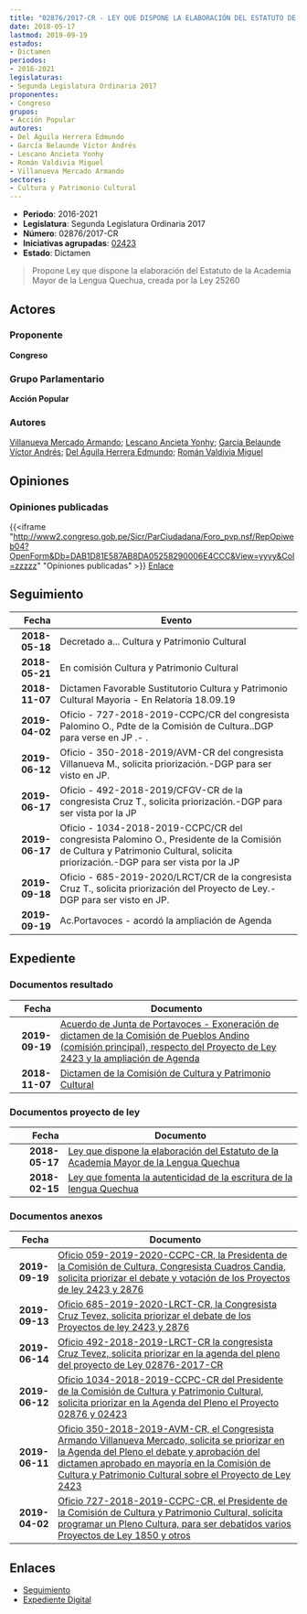 ```yaml
---
title: "02876/2017-CR - LEY QUE DISPONE LA ELABORACIÓN DEL ESTATUTO DE LA ACADEMIA MAYOR DE LA LENGUA QUECHUA"
date: 2018-05-17
lastmod: 2019-09-19
estados:
- Dictamen
periodos:
- 2016-2021
legislaturas:
- Segunda Legislatura Ordinaria 2017
proponentes:
- Congreso
grupos:
- Acción Popular
autores:
- Del Águila Herrera Edmundo
- García Belaunde Víctor Andrés
- Lescano Ancieta Yonhy
- Román Valdivia Miguel
- Villanueva Mercado Armando
sectores:
- Cultura y Patrimonio Cultural
---
```

- **Periodo**: 2016-2021
- **Legislatura**: Segunda Legislatura Ordinaria 2017
- **Número**: 02876/2017-CR
- **Iniciativas agrupadas**: [02423](../../02400/02423)
- **Estado**: Dictamen

> Propone Ley que dispone la elaboración del Estatuto de la Academia Mayor de la Lengua Quechua, creada por la Ley 25260


## Actores

### Proponente

**Congreso**

### Grupo Parlamentario

**Acción Popular**

### Autores

[Villanueva Mercado Armando](mailto:mailto:avillanuevam@congreso.gob.pe); [Lescano Ancieta Yonhy](mailto:mailto:ylescano@congreso.gob.pe); [García Belaunde Víctor Andrés](mailto:mailto:vgarciabelaunde@congreso.gob.pe); [Del Águila Herrera Edmundo](mailto:mailto:edelaguila@congreso.gob.pe); [Román Valdivia Miguel](mailto:mailto:mroman@congreso.gob.pe)

## Opiniones

### Opiniones publicadas

{{<iframe "http://www2.congreso.gob.pe/Sicr/ParCiudadana/Foro_pvp.nsf/RepOpiweb04?OpenForm&Db=DAB1D81E587AB8DA05258290006E4CCC&View=yyyy&Col=zzzzz" "Opiniones publicadas" >}}
[Enlace](http://www2.congreso.gob.pe/Sicr/ParCiudadana/Foro_pvp.nsf/RepOpiweb04?OpenForm&Db=DAB1D81E587AB8DA05258290006E4CCC&View=yyyy&Col=zzzzz)


## Seguimiento

| Fecha | Evento |
|------:|--------|
| **2018-05-18** | Decretado a... Cultura y Patrimonio Cultural |
| **2018-05-21** | En comisión Cultura y Patrimonio Cultural |
| **2018-11-07** | Dictamen Favorable Sustitutorio Cultura y Patrimonio Cultural Mayoria - En Relatoría 18.09.19 |
| **2019-04-02** | Oficio - 727-2018-2019-CCPC/CR del congresista Palomino O., Pdte de la Comisión de Cultura..DGP para verse en JP .- . |
| **2019-06-12** | Oficio - 350-2018-2019/AVM-CR del congresista Villanueva M., solicita priorización.-DGP para ser visto en JP. |
| **2019-06-17** | Oficio - 492-2018-2019/CFGV-CR de la congresista Cruz T., solicita priorización.-DGP para ser vista por la JP |
| **2019-06-17** | Oficio - 1034-2018-2019-CCPC/CR del congresista Palomino O., Presidente de la Comisión de Cultura y Patrimonio Cultural, solicita priorización.-DGP para ser vista por la JP |
| **2019-09-18** | Oficio - 685-2019-2020/LRCT/CR de la congresista Cruz T., solicita priorización del Proyecto de Ley.-DGP para ser visto en JP. |
| **2019-09-19** | Ac.Portavoces - acordó la ampliación de Agenda |

## Expediente

### Documentos resultado

| Fecha | Documento |
|------:|-----------|
| **2019-09-19** | [Acuerdo de Junta de Portavoces - Exoneración de dictamen de la Comisión de Pueblos Andino (comisión principal), respecto del Proyecto de Ley 2423 y la ampliación de Agenda](http://www.leyes.congreso.gob.pe/Documentos/2016_2021/Acuerdos/Junta_Portavoces/AJP0242320190919.pdf) |
| **2018-11-07** | [Dictamen de la Comisión de Cultura y Patrimonio Cultural](http://www.leyes.congreso.gob.pe/Documentos/2016_2021/Dictamenes/Proyectos_de_Ley/02423DC05MAY20181107.pdf) |

### Documentos proyecto de ley

| Fecha | Documento |
|------:|-----------|
| **2018-05-17** | [Ley que dispone la elaboración del Estatuto de la Academia Mayor de la Lengua Quechua](http://www.leyes.congreso.gob.pe/Documentos/2016_2021/Proyectos_de_Ley_y_de_Resoluciones_Legislativas/PL0287620180517..pdf) |
| **2018-02-15** | [Ley que fomenta la autenticidad de la escritura de la lengua Quechua](http://www.leyes.congreso.gob.pe/Documentos/2016_2021/Proyectos_de_Ley_y_de_Resoluciones_Legislativas/PL0242320180215..pdf) |

### Documentos anexos

| Fecha | Documento |
|------:|-----------|
| **2019-09-19** | [Oficio 059-2019-2020-CCPC-CR, la Presidenta de la Comisión de Cultura, Congresista Cuadros Candia, solicita priorizar el debate y votación de los Proyectos de ley 2423 y 2876](http://www.leyes.congreso.gob.pe/Documentos/2016_2021/Oficios/Comisiones_Ordinarias/OFICIO-059-2019-2020-CCPC-CR.pdf) |
| **2019-09-13** | [Oficio 685-2019-2020-LRCT-CR, la Congresista Cruz Tevez, solicita priorizar el debate de los Proyectos de ley 2423 y 2876]() |
| **2019-06-14** | [Oficio 492-2018-2019-LRCT-CR la congresista Cruz Tevez, solicita priorizar en la agenda del pleno del proyecto de Ley 02876-2017-CR](http://www.leyes.congreso.gob.pe/Documentos/2016_2021/Oficios/Congresistas/OFICIO-492-2018-2019-LRCT-CR.pdf) |
| **2019-06-12** | [Oficio 1034-2018-2019-CCPC-CR del Presidente de la Comisión de Cultura y Patrimonio Cultural, solicita priorizar en la Agenda del Pleno el Proyecto 02876 y 02423](http://www.leyes.congreso.gob.pe/Documentos/2016_2021/Oficios/Comisiones_Ordinarias/OFICIO-1034-2018-2019-CCPC-CR.pdf) |
| **2019-06-11** | [Oficio 350-2018-2019-AVM-CR, el Congresista Armando Villanueva Mercado, solicita se priorizar en la Agenda del Pleno el debate y aprobación del dictamen aprobado en mayoría en la Comisión de Cultura y Patrimonio Cultural sobre el Proyecto de Ley 2423](http://www.leyes.congreso.gob.pe/Documentos/2016_2021/Oficios/Congresistas/OFICIO-350-2018-2019-AVM-CR.pdf) |
| **2019-04-02** | [Oficio 727-2018-2019-CCPC-CR, el Presidente de la Comisión de Cultura y Patrimonio Cultural, solicita programar un Pleno Cultura, para ser debatidos varios Proyectos de Ley 1850 y otros](http://www.leyes.congreso.gob.pe/Documentos/2016_2021/Oficios/Comisiones_Ordinarias/OFICIO-727-2018-2019-CCPC-CR.pdf) |

## Enlaces

- [Seguimiento](http://www2.congreso.gob.pe/Sicr/TraDocEstProc/CLProLey2016.nsf/f7fff46988ca05b1052578e100829cc7/0743f9dac47cfd62052582900067875e?OpenDocument)
- [Expediente Digital](http://www2.congreso.gob.pe/Sicr/TraDocEstProc/Expvirt_2011.nsf/visbusqptramdoc1621/02876?opendocument)

